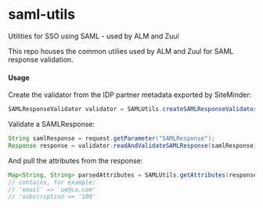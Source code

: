 # saml-utils
Utilities for SSO using SAML - used by ALM and Zuul

This repo houses the common utilies used by ALM and Zuul for SAML response validation.

#### Usage
Create the validator from the IDP partner metadata exported by SiteMinder:
```java
SAMLResponseValidator validator = SAMLUtils.createSAMLResponseValidator(new File("./idp_metadata.xml"));
```

Validate a SAMLResponse:
```java
String samlResponse = request.getParameter("SAMLResponse");
Response response = validator.readAndValidateSAMLResponse(samlResponse);
```

And pull the attributes from the response:
```java
Map<String, String> parsedAttributes = SAMLUtils.getAttributes(response);
// contains, for example:
// 'email' => 'ue@ca.com'
// 'subscription => '100'
```
